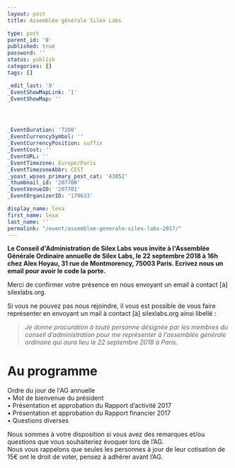```yaml
---
layout: post
title: Assemblée générale Silex Labs

type: post
parent_id: '0'
published: true
password: ''
status: publish
categories: []
tags: []

_edit_last: '9'
_EventShowMapLink: '1'
_EventShowMap: ''




_EventDuration: '7200'
_EventCurrencySymbol: ''
_EventCurrencyPosition: suffix
_EventCost: ''
_EventURL: ''
_EventTimezone: Europe/Paris
_EventTimezoneAbbr: CEST
_yoast_wpseo_primary_post_cat: '43052'
_thumbnail_id: '207700'
_EventVenueID: '207701'
_EventOrganizerID: '179633'

display_name: lexa
first_name: lexa
last_name: ''
permalink: "/event/assemblee-generale-silex-labs-2017/"
---
```


**Le Conseil d'Administration de Silex Labs vous invite à l'Assemblée Générale Ordinaire annuelle de Silex Labs, le 22 septembre 2018 à 16h chez Alex Hoyau, 31 rue de Montmorency, 75003 Paris. Ecrivez nous un email pour avoir le code la porte.**

Merci de confirmer votre présence en nous envoyant un email à contact [à] silexlabs.org.

Si vous ne pouvez pas nous rejoindre, il vous est possible de vous faire représenter en envoyant un mail à contact [à] silexlabs.org ainsi libellé
: 
> _Je donne procuration à toute personne désignée par les membres du conseil d’administration pour me représenter à l'assemblée générale ordinaire qui aura lieu le 22 septembre 2018 à Paris._

Au programme
============

Ordre du jour de l'AG annuelle  
• Mot de bienvenue du président  
• Présentation et approbation du Rapport d’activité 2017  
• Présentation et approbation du Rapport financier 2017  
• Questions diverses

Nous sommes à votre disposition si vous avez des remarques et/ou questions que vous souhaiteriez évoquer lors de l’AG.  
Nous vous rappelons que seules les personnes à jour de leur cotisation de 15€ ont le droit de voter, pensez à adhérer avant l’AG.